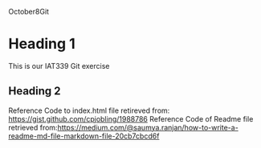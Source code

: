 October8Git
# Heading 1
This is our IAT339 Git exercise

## Heading 2

Reference Code to index.html file retireved from: https://gist.github.com/cpjobling/1988786
Reference Code of Readme file retrieved from:https://medium.com/@saumya.ranjan/how-to-write-a-readme-md-file-markdown-file-20cb7cbcd6f